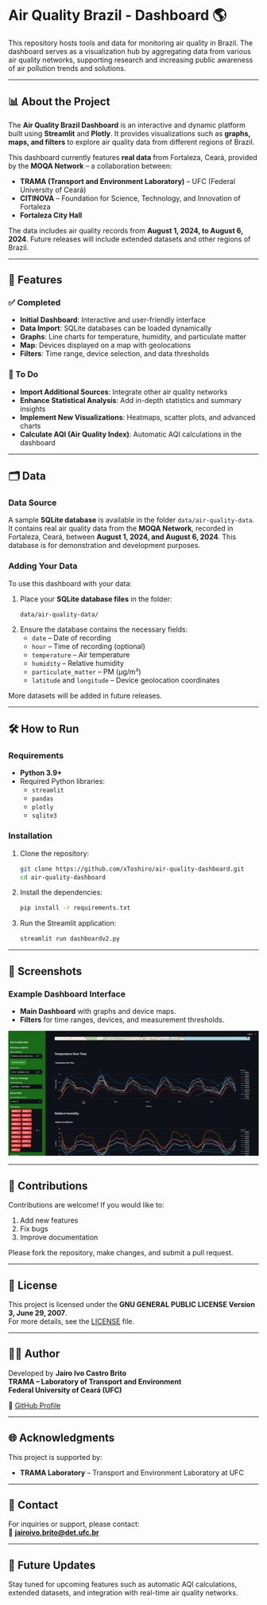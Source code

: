 # Air Quality Brazil - Dashboard 🌎

This repository hosts tools and data for monitoring air quality in Brazil. The dashboard serves as a visualization hub by aggregating data from various air quality networks, supporting research and increasing public awareness of air pollution trends and solutions.

---

## 📊 About the Project

The **Air Quality Brazil Dashboard** is an interactive and dynamic platform built using **Streamlit** and **Plotly**. It provides visualizations such as **graphs, maps, and filters** to explore air quality data from different regions of Brazil.

This dashboard currently features **real data** from Fortaleza, Ceará, provided by the **MOQA Network** – a collaboration between:

- **TRAMA (Transport and Environment Laboratory)** – UFC (Federal University of Ceará)
- **CITINOVA** – Foundation for Science, Technology, and Innovation of Fortaleza
- **Fortaleza City Hall**

The data includes air quality records from **August 1, 2024, to August 6, 2024**. Future releases will include extended datasets and other regions of Brazil.

---

## 🚀 Features

### ✅ Completed
- **Initial Dashboard**: Interactive and user-friendly interface
- **Data Import**: SQLite databases can be loaded dynamically
- **Graphs**: Line charts for temperature, humidity, and particulate matter
- **Map**: Devices displayed on a map with geolocations
- **Filters**: Time range, device selection, and data thresholds

### 🔄 To Do
- **Import Additional Sources**: Integrate other air quality networks
- **Enhance Statistical Analysis**: Add in-depth statistics and summary insights
- **Implement New Visualizations**: Heatmaps, scatter plots, and advanced charts
- **Calculate AQI (Air Quality Index)**: Automatic AQI calculations in the dashboard

---

## 🗂️ Data

### Data Source
A sample **SQLite database** is available in the folder `data/air-quality-data`. It contains real air quality data from the **MOQA Network**, recorded in Fortaleza, Ceará, between **August 1, 2024, and August 6, 2024**. This database is for demonstration and development purposes.

### Adding Your Data
To use this dashboard with your data:
1. Place your **SQLite database files** in the folder:  
   ```
   data/air-quality-data/
   ```
2. Ensure the database contains the necessary fields:
   - `date` – Date of recording
   - `hour` – Time of recording (optional)
   - `temperature` – Air temperature
   - `humidity` – Relative humidity
   - `particulate_matter` – PM (µg/m³)
   - `latitude` and `longitude` – Device geolocation coordinates

More datasets will be added in future releases.

---

## 🛠️ How to Run

### Requirements
- **Python 3.9+**
- Required Python libraries:
   - `streamlit`
   - `pandas`
   - `plotly`
   - `sqlite3`

### Installation

1. Clone the repository:
   ```bash
   git clone https://github.com/xToshiro/air-quality-dashboard.git
   cd air-quality-dashboard
   ```

2. Install the dependencies:
   ```bash
   pip install -r requirements.txt
   ```

3. Run the Streamlit application:
   ```bash
   streamlit run dashboardv2.py
   ```

---

## 🎨 Screenshots

### Example Dashboard Interface

- **Main Dashboard** with graphs and device maps.
- **Filters** for time ranges, devices, and measurement thresholds.

![Dashboard Example](images/dashboard_example.png)

---

## 🤝 Contributions

Contributions are welcome! If you would like to:
1. Add new features
2. Fix bugs
3. Improve documentation

Please fork the repository, make changes, and submit a pull request.

---

## 📜 License

This project is licensed under the **GNU GENERAL PUBLIC LICENSE Version 3, June 29, 2007**.  
For more details, see the [LICENSE](LICENSE) file.

---

## 🧑‍💻 Author

Developed by **Jairo Ivo Castro Brito**  
**TRAMA – Laboratory of Transport and Environment**  
**Federal University of Ceará (UFC)**  

🔗 [GitHub Profile](https://github.com/xToshiro/)

---

## 🌐 Acknowledgments

This project is supported by:

- **TRAMA Laboratory** – Transport and Environment Laboratory at UFC  

---

## 📧 Contact

For inquiries or support, please contact:  
📧 **jairoivo.brito@det.ufc.br**

---

## 🌟 Future Updates

Stay tuned for upcoming features such as automatic AQI calculations, extended datasets, and integration with real-time air quality networks.